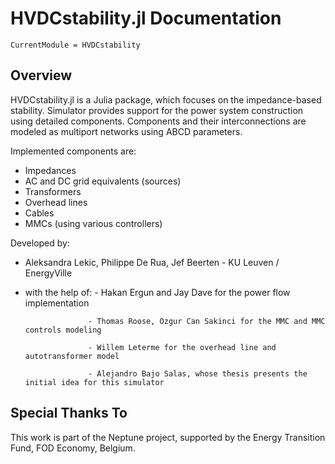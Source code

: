 # HVDCstability.jl Documentation

```@meta
CurrentModule = HVDCstability
```

## Overview

HVDCstability.jl is a Julia package, which focuses on the impedance-based stability. Simulator provides support for the power system construction using detailed components. Components and their interconnections are modeled as multiport networks using ABCD parameters.

Implemented components are:
- Impedances
- AC and DC grid equivalents (sources)
- Transformers
- Overhead lines
- Cables
- MMCs (using various controllers)

Developed by:
- Aleksandra Lekic, Philippe De Rua, Jef Beerten - KU Leuven / EnergyVille
- with the help of:
                    - Hakan Ergun and Jay Dave for the power flow implementation

                    - Thomas Roose, Ozgur Can Sakinci for the MMC and MMC controls modeling

                    - Willem Leterme for the overhead line and autotransformer model

                    - Alejandro Bajo Salas, whose thesis presents the initial idea for this simulator

## Special Thanks To
This work is part of the Neptune project, supported by the Energy Transition Fund, FOD Economy, Belgium.  
